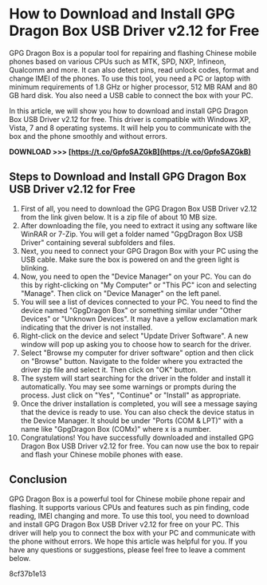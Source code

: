 
 
# How to Download and Install GPG Dragon Box USB Driver v2.12 for Free
 
GPG Dragon Box is a popular tool for repairing and flashing Chinese mobile phones based on various CPUs such as MTK, SPD, NXP, Infineon, Qualcomm and more. It can also detect pins, read unlock codes, format and change IMEI of the phones. To use this tool, you need a PC or laptop with minimum requirements of 1.8 GHz or higher processor, 512 MB RAM and 80 GB hard disk. You also need a USB cable to connect the box with your PC.
 
In this article, we will show you how to download and install GPG Dragon Box USB Driver v2.12 for free. This driver is compatible with Windows XP, Vista, 7 and 8 operating systems. It will help you to communicate with the box and the phone smoothly and without errors.
 
**DOWNLOAD &gt;&gt;&gt; [https://t.co/GpfoSAZGkB](https://t.co/GpfoSAZGkB)**


 
## Steps to Download and Install GPG Dragon Box USB Driver v2.12 for Free
 
1. First of all, you need to download the GPG Dragon Box USB Driver v2.12 from the link given below. It is a zip file of about 10 MB size.
2. After downloading the file, you need to extract it using any software like WinRAR or 7-Zip. You will get a folder named "GpgDragon Box USB Driver" containing several subfolders and files.
3. Next, you need to connect your GPG Dragon Box with your PC using the USB cable. Make sure the box is powered on and the green light is blinking.
4. Now, you need to open the "Device Manager" on your PC. You can do this by right-clicking on "My Computer" or "This PC" icon and selecting "Manage". Then click on "Device Manager" on the left panel.
5. You will see a list of devices connected to your PC. You need to find the device named "GpgDragon Box" or something similar under "Other Devices" or "Unknown Devices". It may have a yellow exclamation mark indicating that the driver is not installed.
6. Right-click on the device and select "Update Driver Software". A new window will pop up asking you to choose how to search for the driver.
7. Select "Browse my computer for driver software" option and then click on "Browse" button. Navigate to the folder where you extracted the driver zip file and select it. Then click on "OK" button.
8. The system will start searching for the driver in the folder and install it automatically. You may see some warnings or prompts during the process. Just click on "Yes", "Continue" or "Install" as appropriate.
9. Once the driver installation is completed, you will see a message saying that the device is ready to use. You can also check the device status in the Device Manager. It should be under "Ports (COM & LPT)" with a name like "GpgDragon Box (COMx)" where x is a number.
10. Congratulations! You have successfully downloaded and installed GPG Dragon Box USB Driver v2.12 for free. You can now use the box to repair and flash your Chinese mobile phones with ease.

## Conclusion
 
GPG Dragon Box is a powerful tool for Chinese mobile phone repair and flashing. It supports various CPUs and features such as pin finding, code reading, IMEI changing and more. To use this tool, you need to download and install GPG Dragon Box USB Driver v2.12 for free on your PC. This driver will help you to connect the box with your PC and communicate with the phone without errors. We hope this article was helpful for you. If you have any questions or suggestions, please feel free to leave a comment below.

 8cf37b1e13
 
